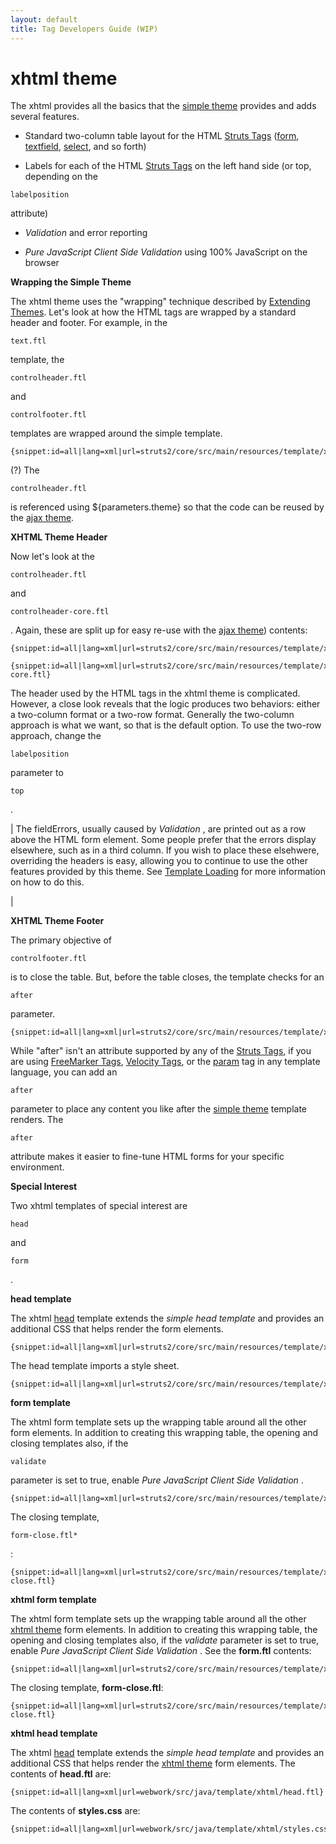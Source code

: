 ```yaml
---
layout: default
title: Tag Developers Guide (WIP)
---
```


# xhtml theme

The xhtml provides all the basics that the [simple theme](#PAGE_14291) provides and adds several features.

+ Standard two-column table layout for the HTML [Struts Tags](#PAGE_14248) ([form](#PAGE_14201), [textfield](#PAGE_13912), [select](#PAGE_14127), and so forth)

+ Labels for each of the HTML [Struts Tags](#PAGE_14248) on the left hand side (or top, depending on the 

~~~~~~~
labelposition
~~~~~~~
 attribute)

+ _Validation_  and error reporting

+ _Pure JavaScript Client Side Validation_  using 100% JavaScript on the browser

__Wrapping the Simple Theme__

The xhtml theme uses the "wrapping" technique described by [Extending Themes](#PAGE_13962). Let's look at how the HTML tags are wrapped by a standard header and footer. For example, in the 

~~~~~~~
text.ftl
~~~~~~~
 template, the 

~~~~~~~
controlheader.ftl
~~~~~~~
 and 

~~~~~~~
controlfooter.ftl
~~~~~~~
 templates are wrapped around the simple template.


~~~~~~~
{snippet:id=all|lang=xml|url=struts2/core/src/main/resources/template/xhtml/text.ftl}
~~~~~~~

 (?)  The 

~~~~~~~
controlheader.ftl
~~~~~~~
 is referenced using \${parameters.theme} so that the code can be reused by the [ajax theme](#PAGE_14205).

__XHTML Theme Header__

Now let's look at the 

~~~~~~~
controlheader.ftl
~~~~~~~
 and 

~~~~~~~
controlheader-core.ftl
~~~~~~~
. Again, these are split up for easy re-use with the [ajax theme](#PAGE_14205)) contents:


~~~~~~~
{snippet:id=all|lang=xml|url=struts2/core/src/main/resources/template/xhtml/controlheader.ftl}
~~~~~~~


~~~~~~~
{snippet:id=all|lang=xml|url=struts2/core/src/main/resources/template/xhtml/controlheader-core.ftl}
~~~~~~~

The header used by the HTML tags in the xhtml theme is complicated. However, a close look reveals that the logic produces two behaviors: either a two-column format or a two-row format. Generally the two-column approach is what we want, so that is the default option. To use the two-row approach, change the 

~~~~~~~
labelposition
~~~~~~~
 parameter to 

~~~~~~~
top
~~~~~~~
.



| The fieldErrors, usually caused by _Validation_ , are printed out as a row above the HTML form element. Some people prefer that the errors display elsewhere, such as in a third column. If you wish to place these elsehwere, overriding the headers is easy, allowing you to continue to use the other features provided by this theme. See [Template Loading](#PAGE_13817) for more information on how to do this.

| 

__XHTML Theme Footer__

The primary objective of 

~~~~~~~
controlfooter.ftl
~~~~~~~
 is to close the table. But, before the table closes, the template checks for an 

~~~~~~~
after
~~~~~~~
 parameter.


~~~~~~~
{snippet:id=all|lang=xml|url=struts2/core/src/main/resources/template/xhtml/controlfooter.ftl}
~~~~~~~

While "after" isn't an attribute supported by any of the [Struts Tags](#PAGE_14248), if you are using [FreeMarker Tags](#PAGE_14294), [Velocity Tags](#PAGE_13950), or the [param](#PAGE_13825) tag in any template language, you can add an 

~~~~~~~
after
~~~~~~~
 parameter to place any content you like after the [simple theme](#PAGE_14291) template renders. The 

~~~~~~~
after
~~~~~~~
 attribute makes it easier to fine-tune HTML forms for your specific environment.

__Special Interest__

Two xhtml templates of special interest are 

~~~~~~~
head
~~~~~~~
 and 

~~~~~~~
form
~~~~~~~
.

__head template__

The xhtml [head](#PAGE_13997) template extends the _simple head template_  and provides an additional CSS that helps render the  form elements.


~~~~~~~
{snippet:id=all|lang=xml|url=struts2/core/src/main/resources/template/xhtml/head.ftl}
~~~~~~~

The head template imports a style sheet.


~~~~~~~
{snippet:id=all|lang=xml|url=struts2/core/src/main/resources/template/xhtml/styles.css}
~~~~~~~

__form template__

The xhtml form template sets up the wrapping table around all the other  form elements. In addition to creating this wrapping table, the opening and closing templates also, if the 

~~~~~~~
validate
~~~~~~~
 parameter is set to true, enable _Pure JavaScript Client Side Validation_ .


~~~~~~~
{snippet:id=all|lang=xml|url=struts2/core/src/main/resources/template/xhtml/form.ftl}
~~~~~~~

The closing template, 

~~~~~~~
form-close.ftl*
~~~~~~~
:


~~~~~~~
{snippet:id=all|lang=xml|url=struts2/core/src/main/resources/template/xhtml/form-close.ftl}
~~~~~~~

__xhtml form template__

The xhtml form template sets up the wrapping table around all the other [xhtml theme](#PAGE_13834) form elements. In addition to creating this wrapping table, the opening and closing templates also, if the _validate_  parameter is set to true, enable _Pure JavaScript Client Side Validation_ . See the **form.ftl** contents:


~~~~~~~
{snippet:id=all|lang=xml|url=struts2/core/src/main/resources/template/xhtml/form.ftl}
~~~~~~~

The closing template, **form-close.ftl**:


~~~~~~~
{snippet:id=all|lang=xml|url=struts2/core/src/main/resources/template/xhtml/form-close.ftl}
~~~~~~~

__xhtml head template__

The xhtml [head](#PAGE_13997) template extends the _simple head template_  and provides an additional CSS that helps render the [xhtml theme](#PAGE_13834) form elements. The contents of **head.ftl** are:


~~~~~~~
{snippet:id=all|lang=xml|url=webwork/src/java/template/xhtml/head.ftl}
~~~~~~~

The contents of **styles.css** are:


~~~~~~~
{snippet:id=all|lang=xml|url=webwork/src/java/template/xhtml/styles.css}
~~~~~~~


